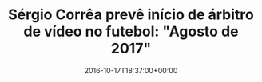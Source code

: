 ---
layout: post
title: "Sérgio Corrêa prevê início de árbitro de vídeo no futebol: \"Agosto de 2017\""
date: 2016-10-17T18:37:00+00:00
external_link: "http://sportv.globo.com/site/programas/ta-na-area/noticia/2016/10/sergio-correa-preve-inicio-de-arbitro-de-video-no-futebol-agosto-de-2017.html"
categories: news "globo.com"
---